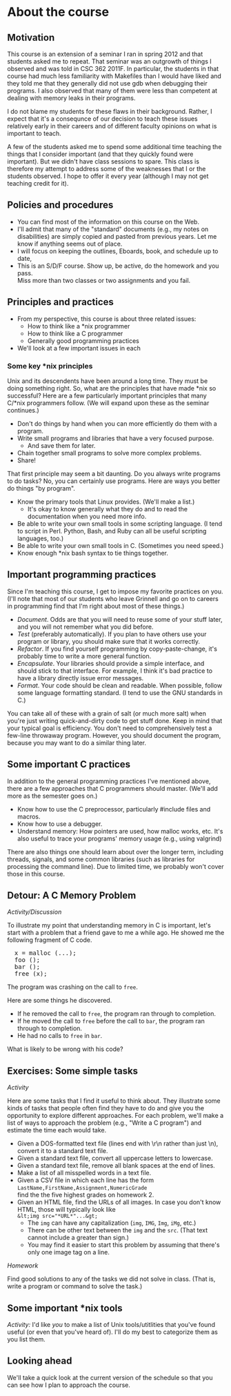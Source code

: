 About the course
================

Motivation
----------

This course is an extension of a seminar I ran in spring 2012 and that
students asked me to repeat.  That seminar was an outgrowth of things
I observed and was told in CSC 362 2011F.  In particular, the students
in that course had much less familiarity with Makefiles than I would
have liked and they told me that they generally did not use gdb when
debugging their programs.  I also observed that many of them were less
than competent at dealing with memory leaks in their programs.

I do not blame my students for these flaws in their background.  Rather,
I expect that it's a consequnce of our decision to teach these issues
relatively early in their careers and of different faculty opinions on
what is important to teach.

A few of the students asked me to spend some additional time teaching
the things that I consider important (and that they quickly found were
important).  But we didn't have class sessions to spare.  This class
is therefore my attempt to address some of the weaknesses that I or the
students observed.  I hope to offer it every year (although I may not
get teaching credit for it).

Policies and procedures
-----------------------

* You can find most of the information on this course on the Web.
* I'll admit that many of the "standard" documents (e.g., my
  notes on disabilities) are simply copied and pasted from previous years.
  Let me know if anything seems out of place.
* I will focus on keeping the outlines, Eboards, book, and schedule
  up to date,
* This is an S/D/F course.  Show up, be active, do the homework and you pass.  
  Miss more than two classes or two assignments and you fail.

Principles and practices
------------------------

* From my perspective, this course is about three related issues:
  + How to think like a *nix programmer
  + How to think like a C programmer
  + Generally good programming practices
* We'll look at a few important issues in each

### Some key *nix principles

Unix and its descendents have been around a long time.  They must be
doing something right.  So, what are the principles that have made
*nix so successful?  Here are a few particularly important principles
that many C/*nix programmers follow.  (We will expand upon these as the
seminar continues.)

* Don't do things by hand when you can more efficiently do them with
  a program.
* Write small programs and libraries that have a very focused purpose.
  + And save them for later.
* Chain together small programs to solve more complex problems.
* Share!

That first principle may seem a bit daunting.  Do you always write 
programs to do tasks?  No, you can certainly use programs.  Here are
ways you better do things "by program".

* Know the primary tools that Linux provides.  (We'll make a list.)
  + It's okay to know generally what they do and to read the documentation
    when you need more info.
* Be able to write your own small tools in some scripting language. 
  (I tend to script in Perl.  Python, Bash, and Ruby can all be useful
  scripting languages, too.)
* Be able to write your own small tools in C.  (Sometimes you need speed.)
* Know enough *nix bash syntax to tie things together.

Important programming practices
-------------------------------

Since I'm teaching this course, I get to impose my favorite practices on
you.  (I'll note that most of our students who leave Grinnell and go on
to careers in programming find that I'm right about most of these things.)

* *Document*.  Odds are that you will need to reuse some of your 
  stuff later, and you will not remember what you did before.
* *Test* (preferably automatically).  If you plan to have others use 
  your program or library, you should make sure that it works correctly.
* *Refactor*.  If you find yourself programming by copy-paste-change, 
  it's probably time to write a more general function.
* *Encapsulate*.  Your libraries should provide a simple interface, and
  should stick to that interface.  For example, I think it's bad practice
  to have a library directly issue error messages.
* *Format*.  Your code should be clean and readable.  When possible, 
  follow some language formatting standard.  (I tend to use the GNU
  standards in C.)

You can take all of these with a grain of salt (or much more salt) when
you're just writing quick-and-dirty code to get stuff done.  Keep in mind
that your typical goal is efficiency.  You don't need to comprehensively
test a few-line throwaway program.  However, you should document the
program, because you may want to do a similar thing later.

Some important C practices
--------------------------

In addition to the general programming practices I've mentioned above,
there are a few approaches that C programmers should master.  (We'll
add more as the semester goes on.)

* Know how to use the C preprocessor, particularly #include files and
  macros.
* Know how to use a debugger.
* Understand memory: How pointers are used, how malloc works, etc.
  It's also useful to trace your programs' memory usage (e.g., using
  valgrind)

There are also things one should learn about over the longer term, including
threads, signals, and some common libraries (such as libraries for 
processing the command line).  Due to limited time, we probably won't
cover those in this course.

Detour: A C Memory Problem
--------------------------

*Activity/Discussion*

To illustrate my point that understanding memory in C is important,
let's start with a problem that a friend gave to me a while ago.
He showed me the following fragment of C code.

<pre>
  x = malloc (...);
  foo ();
  bar ();
  free (x);
</pre>

The program was crashing on the call to `free`.  

Here are some things he discovered.
* If he removed the call to `free`, the program ran through 
  to completion.  
* If he moved the call to `free` before the call to 
  `bar`, the program ran through to completion.  
* He had no calls to `free` in `bar`.  

What is likely to be wrong with his code?

Exercises: Some simple tasks
----------------------------

*Activity*

Here are some tasks that I find it useful to think about.  They illustrate
some kinds of tasks that people often find they have to do and give you the
opportunity to explore different approaches.  For each problem, we'll
make a list of ways to approach the problem (e.g., "Write a C program")
and estimate the time each would take.

* Given a DOS-formatted text file (lines end with \r\n rather than just
  \n), convert it to a standard text file.
* Given a standard text file, convert all uppercase letters to lowercase.
* Given a standard text file, remove all blank spaces at the end of lines.
* Make a list of all misspelled words in a text file.
* Given a CSV file in which each line has the form<br>
  `LastName,FirstName,Assignment,NumericGrade` <br>
  find the the five highest grades on homework 2.
* Given an HTML file, find the URLs of all images.  In case you don't
  know HTML, those will typically look like <br>
  `&lt;img src="*URL*"...&gt;`
  + The `img` can have any capitalization (`img`,
    `IMG`, `Img`,  `iMg`, etc.)
  + There can be other text between the `img` and the
    `src`.  (That text cannot include a greater than sign.)
  + You may find it easier to start this problem by assuming that there's only one image tag on a line.
   
*Homework*

Find good solutions to any of the tasks we did not solve in class.  (That
is, write a program or command to solve the task.)

Some important *nix tools
-------------------------

*Activity:* I'd like *you* to make a list of Unix
tools/utitlities that you've found useful (or even that you've heard of).
I'll do my best to categorize them as you list them.

Looking ahead
-------------

We'll take a quick look at [](../Handouts/schedule.html)the current
version of the schedule</a> so that you can see how I plan to approach the
course.

